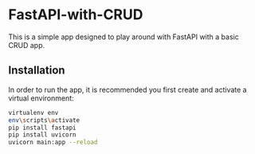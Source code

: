 # FastAPI-with-CRUD

This is a simple app designed to play around with FastAPI with a basic CRUD app.


## Installation
In order to run the app, it is recommended you first create and activate a virtual environment:
```bash
virtualenv env
env\scripts\activate
pip install fastapi
pip install uvicorn
uvicorn main:app --reload
```